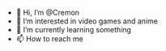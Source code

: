- 👋 Hi, I’m @Cremon
- 👀 I’m interested in video games and anime
- 🌱 I’m currently learning something
- 📫 How to reach me 

<!---
Cremon2/Cremon2 is a ✨ special ✨ repository because its `README.md` (this file) appears on your GitHub profile.
You can click the Preview link to take a look at your changes.
--->
